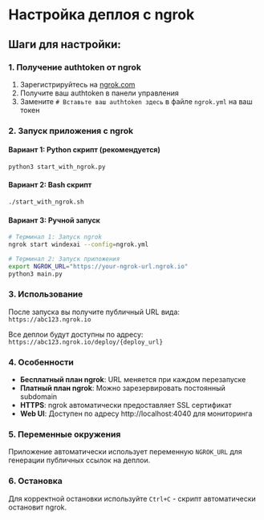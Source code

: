 # Настройка деплоя с ngrok

## Шаги для настройки:

### 1. Получение authtoken от ngrok
1. Зарегистрируйтесь на [ngrok.com](https://ngrok.com)
2. Получите ваш authtoken в панели управления
3. Замените `# Вставьте ваш authtoken здесь` в файле `ngrok.yml` на ваш токен

### 2. Запуск приложения с ngrok

#### Вариант 1: Python скрипт (рекомендуется)
```bash
python3 start_with_ngrok.py
```

#### Вариант 2: Bash скрипт
```bash
./start_with_ngrok.sh
```

#### Вариант 3: Ручной запуск
```bash
# Терминал 1: Запуск ngrok
ngrok start windexai --config=ngrok.yml

# Терминал 2: Запуск приложения
export NGROK_URL="https://your-ngrok-url.ngrok.io"
python3 main.py
```

### 3. Использование

После запуска вы получите публичный URL вида:
`https://abc123.ngrok.io`

Все деплои будут доступны по адресу:
`https://abc123.ngrok.io/deploy/{deploy_url}`

### 4. Особенности

- **Бесплатный план ngrok**: URL меняется при каждом перезапуске
- **Платный план ngrok**: Можно зарезервировать постоянный subdomain
- **HTTPS**: ngrok автоматически предоставляет SSL сертификат
- **Web UI**: Доступен по адресу http://localhost:4040 для мониторинга

### 5. Переменные окружения

Приложение автоматически использует переменную `NGROK_URL` для генерации публичных ссылок на деплои.

### 6. Остановка

Для корректной остановки используйте `Ctrl+C` - скрипт автоматически остановит ngrok.

